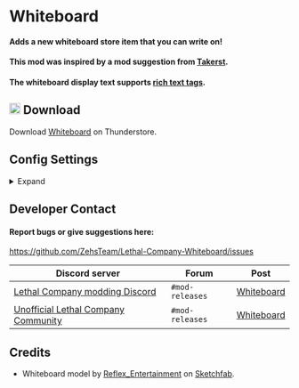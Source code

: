 # Whiteboard
#### Adds a new whiteboard store item that you can write on!

#### This mod was inspired by a mod suggestion from [Takerst](https://www.twitch.tv/takerst).

#### The whiteboard display text supports [rich text tags](https://docs.unity3d.com/Packages/com.unity.textmeshpro@3.2/manual/RichText.html).

## <img src="https://i.imgur.com/TpnrFSH.png" width="20px"> Download

Download [Whiteboard](https://thunderstore.io/c/lethal-company/p/Zehs/Whiteboard/) on Thunderstore.

## Config Settings
<details>
  <summary>Expand</summary>
<br>

| General Settings | Setting type | Default value | Description |
| ----------- | ----------- | ----------- | ----------- |
| `ExtendedLogging` | `Boolean` | `false` | Enable extended logging. |

| Whiteboard Settings | Setting type | Default value | Description |
| ----------- | ----------- | ----------- | ----------- |
| `Price` | `Int32` | `200` | The price of the whiteboard in the store. |
| `HostOnly` | `Boolean` | `false` | If enabled, only the host can edit the whiteboard. |
| `DefaultDisplayText` | `String` |  | The default display text that shows on the whiteboard. Supports rich text tags. |

</details>

## Developer Contact
#### Report bugs or give suggestions here:
https://github.com/ZehsTeam/Lethal-Company-Whiteboard/issues

| Discord server | Forum | Post |
| ----------- | ----------- | ----------- |
| [Lethal Company modding Discord](https://discord.gg/XeyYqRdRGC) | `#mod-releases` | [Whiteboard](https://discord.com/channels/1168655651455639582/1269397311046553744) |
| [Unofficial Lethal Company Community](https://discord.gg/nYcQFEpXfU) | `#mod-releases` | [Whiteboard](https://discord.com/channels/1169792572382773318/1269397320126959819) |

## Credits
* Whiteboard model by [Reflex_Entertainment](https://sketchfab.com/Reflex_Entertainment) on [Sketchfab](https://sketchfab.com/3d-models/whiteboard-eff6059c0f654aa3a5ba5e10eb59591e).
